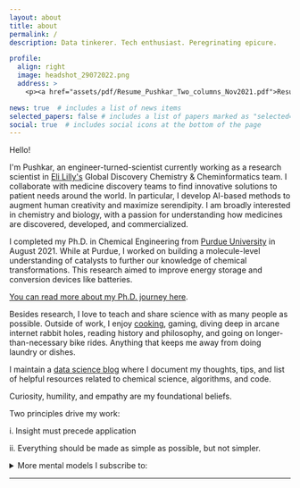 ```yaml
---
layout: about
title: about
permalink: /
description: Data tinkerer. Tech enthusiast. Peregrinating epicure. 

profile:
  align: right
  image: headshot_29072022.png
  address: >
    <p><a href="assets/pdf/Resume_Pushkar_Two_columns_Nov2021.pdf">Resume</a></p>

news: true  # includes a list of news items
selected_papers: false # includes a list of papers marked as "selected={true}"
social: true  # includes social icons at the bottom of the page
---
```


Hello! 

I'm Pushkar, an engineer-turned-scientist currently working as a research scientist in [Eli Lilly's](https://www.lilly.com/discovery/research-and-scientific-discovery) Global Discovery Chemistry & Cheminformatics team. I collaborate with medicine discovery teams to find innovative solutions to patient needs around the world. In particular, I develop AI-based methods to augment human creativity and maximize serendipity. I am broadly interested in chemistry and biology, with a passion for understanding how medicines are discovered, developed, and commercialized.

I completed my Ph.D. in Chemical Engineering from [Purdue University](https://engineering.purdue.edu/ChE) in August 2021. While at Purdue, I worked on building a molecule-level understanding of catalysts to further our knowledge of chemical transformations. This research aimed to improve energy storage and conversion devices like batteries.

[You can read more about my Ph.D. journey here](https://www.pushkarghanekar.com/blog/2021/phd_learning/).

Besides research, I love to teach and share science with as many people as possible. Outside of work, I enjoy [cooking](https://www.instagram.com/pgg1610/), gaming, diving deep in arcane internet rabbit holes, reading history and philosophy, and going on longer-than-necessary bike rides. Anything that keeps me away from doing laundry or dishes. 

I maintain a [data science blog](https://pgg1610.github.io/data_blog/) where I document my thoughts, tips, and list of helpful resources related to chemical science, algorithms, and code. 

Curiosity, humility, and empathy are my foundational beliefs.

Two principles drive my work: 

i. Insight must precede application

ii. Everything should be made as simple as possible, but not simpler.

<details>
  <summary> More mental models I subscribe to:</summary>
  
  - Trust in compounding and persistence; you dont need to be right just less stupid.
  
  - Decide what you want, decide what you are willing to exchange for it.
  
  - Have strong convictions, loosely held. 
  
  - Follow curiosity and passion, not trends.
  
  - Ideas are not owned, but come with debts to those who came before. 
  
  - Life is surprisingly short, so solve problems that interest and excite you most. [Richard Hamming's Lecture](https://www.cs.virginia.edu/~robins/YouAndYourResearch.pdf)
  
  - Happiness is a choice that you make and a skill that you develop 
  
  - ["The days are long but the decades are short"](https://blog.samaltman.com/the-days-are-long-but-the-decades-are-short)
  
  - Don't be the best, try to be the only.
</details>

-----


